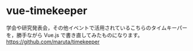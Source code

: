 # vue-timekeeper

学会や研究発表会，その他イベントで活用されているこちらのタイムキーパーを，勝手ながら Vue.js で書き直してみたものになります。 <br>
https://github.com/maruta/timekeeper
